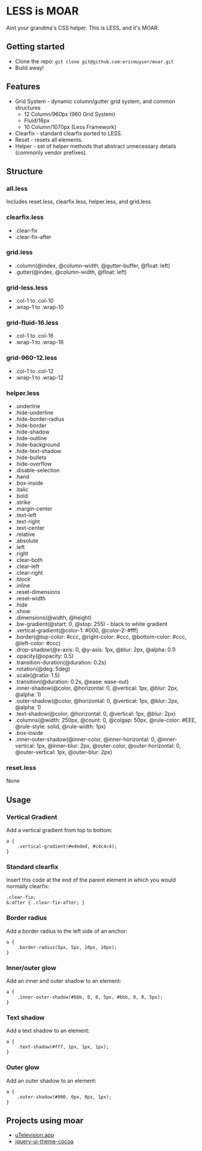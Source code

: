 # LESS is MOAR

Aint your grandma's CSS helper. This is LESS, and it's MOAR.

## Getting started

* Clone the repo: `git clone git@github.com:ericmuyser/moar.git`
* Build away!

## Features

* Grid System - dynamic column/gutter grid system, and common structures
	* 12 Column/960px (960 Grid System)
	* Fluid/16px
	* 10 Column/1070px (Less Framework)
* Clearfix - standard clearfix ported to LESS.
* Reset - resets all elements.
* Helper - set of helper methods that abstract unnecessary details (commonly vendor prefixes).

## Structure

### all.less
Includes reset.less, clearfix.less, helper.less, and grid.less

### clearfix.less
* .clear-fix
* .clear-fix-after

### grid.less
* .column(@index, @column-width, @gutter-buffer, @float: left)
* .gutter(@index, @column-width, @float: left)

### grid-less.less
* .col-1 to .col-10
* .wrap-1 to .wrap-10

### grid-fluid-16.less
* .col-1 to .col-16
* .wrap-1 to .wrap-16

### grid-960-12.less
* .col-1 to .col-12
* .wrap-1 to .wrap-12

### helper.less
* .underline
* .hide-underline
* .hide-border-radius
* .hide-border
* .hide-shadow
* .hide-outline
* .hide-background
* .hide-text-shadow
* .hide-bullets
* .hide-overflow
* .disable-selection
* .hand
* .box-inside
* .italic
* .bold
* .strike
* .margin-center
* .text-left
* .text-right
* .text-center
* .relative
* .absolute
* .left
* .right
* .clear-both
* .clear-left
* .clear-right
* .block
* .inline
* .reset-dimensions
* .reset-width
* .hide
* .show
* .dimensions(@width, @height)
* .bw-gradient(@start: 0, @stop: 255) - black to white gradient
* .vertical-gradient(@color-1: #000, @color-2: #fff)
* .border(@top-color: #ccc, @right-color: #ccc, @bottom-color: #ccc, @left-color: #ccc)
* .drop-shadow(@x-axis: 0, @y-axis: 1px, @blur: 2px, @alpha: 0.1)
* .opacity(@opacity: 0.5)
* .transition-duration(@duration: 0.2s)
* .rotation(@deg: 5deg)
* .scale(@ratio: 1.5)
* .transition(@duration: 0.2s, @ease: ease-out)
* .inner-shadow(@color, @horizontal: 0, @vertical: 1px, @blur: 2px, @alpha: 1)
* .outer-shadow(@color, @horizontal: 0, @vertical: 1px, @blur: 2px, @alpha: 1)
* .text-shadow(@color, @horizontal: 0, @vertical: 1px, @blur: 2px)
* .columns(@width: 250px, @count: 0, @colgap: 50px, @rule-color: #EEE, @rule-style: solid, @rule-width: 1px)
* .box-inside
* .inner-outer-shadow(@inner-color, @inner-horizontal: 0, @inner-vertical: 1px, @inner-blur: 2px, @outer-color, @outer-horizontal: 0, @outer-vertical: 1px, @outer-blur: 2px)

### reset.less
None

## Usage

### Vertical Gradient
Add a vertical gradient from top to bottom:
```
a {
	.vertical-gradient(#ededed, #c4c4c4);
}
```

### Standard clearfix
Insert this code at the end of the parent element in which you would normally clearfix:
```
.clear-fix;
&:after { .clear-fix-after; }
```

### Border radius
Add a border radius to the left side of an anchor: 
```
a {
	.border-radius(5px, 5px, 10px, 10px);
}
```

### Inner/outer glow
Add an inner and outer shadow to an element:
```
a {
	.inner-outer-shadow(#bbb, 0, 0, 5px, #bbb, 0, 0, 5px);
}
```

### Text shadow
Add a text shadow to an element:
```
a {
	.text-shadow(#fff, 1px, 1px, 1px);
}
```

### Outer glow
Add an outer shadow to an element:
```
a {
	.outer-shadow(#000, 0px, 0px, 1px);
}
```

## Projects using moar

* [uTelevision.app](https://github.com/ericmuyser/jquery-ui-theme-cocoa)
* [jquery-ui-theme-cocoa](https://github.com/ericmuyser/jquery-ui-theme-cocoa)